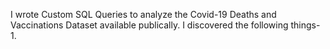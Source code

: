 I wrote Custom SQL Queries to analyze the Covid-19 Deaths and Vaccinations Dataset available publically.
I discovered the following things-
1. 
